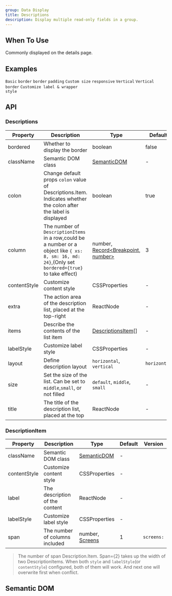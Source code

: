 ```yaml
---
group: Data Display
title: Descriptions
description: Display multiple read-only fields in a group.
---
```


## When To Use

Commonly displayed on the details page.

## Examples

<!-- prettier-ignore -->
<code src="./demo/basic.tsx">Basic</code>
<code src="./demo/border.tsx">border</code>
<code src="./demo/text.tsx" debug>border</code>
<code src="./demo/padding.tsx" debug>padding</code>
<code src="./demo/size.tsx">Custom size</code>
<code src="./demo/responsive.tsx">responsive</code>
<code src="./demo/vertical.tsx">Vertical</code>
<code src="./demo/vertical-border.tsx">Vertical border</code>
<code src="./demo/style.tsx" debug>Customize label & wrapper style</code>

## API

### Descriptions

| Property | Description | Type | Default | Version |
| --- | --- | --- | --- | --- |
| bordered | Whether to display the border | boolean | false |  |
| className | Semantic DOM class | [SemanticDOM](#semantic-dom) | - |  |
| colon | Change default props `colon` value of Descriptions.Item. Indicates whether the colon after the label is displayed | boolean | true |  |
| column | The number of `DescriptionItems` in a row,could be a number or a object like `{ xs: 8, sm: 16, md: 24}`,(Only set `bordered={true}` to take effect) | number, [Record&lt;Breakpoint, number>](https://github.com/ant-design/ant-design/blob/84ca0d23ae52e4f0940f20b0e22eabe743f90dca/components/descriptions/index.tsx#L111C21-L111C56) | 3 |  |
| contentStyle | Customize content style | CSSProperties | - |  |
| extra | The action area of the description list, placed at the top-right | ReactNode | - |  |
| items | Describe the contents of the list item | [DescriptionsItem](#descriptionitem)\[] | - |  |
| labelStyle | Customize label style | CSSProperties | - |  |
| layout | Define description layout | `horizontal`, `vertical` | `horizontal` |  |
| size | Set the size of the list. Can be set to `middle`,`small`, or not filled | `default`, `middle`, `small` | - |  |
| title | The title of the description list, placed at the top | ReactNode | - |  |

### DescriptionItem

| Property | Description | Type | Default | Version |
| --- | --- | --- | --- | --- |
| className | Semantic DOM class | [SemanticDOM](#semantic-dom) | - |  |
| contentStyle | Customize content style | CSSProperties | - |  |
| label | The description of the content | ReactNode | - |  |
| labelStyle | Customize label style | CSSProperties | - |  |
| span | The number of columns included | number, [Screens](/components/grid#col) | 1 | `screens: ` |

> The number of span Description.Item. Span={2} takes up the width of two DescriptionItems. When both `style` and `labelStyle`(or `contentStyle`) configured, both of them will work. And next one will overwrite first when conflict.

## Semantic DOM

<code src="./demo/_semantic.tsx" simplify></code>
